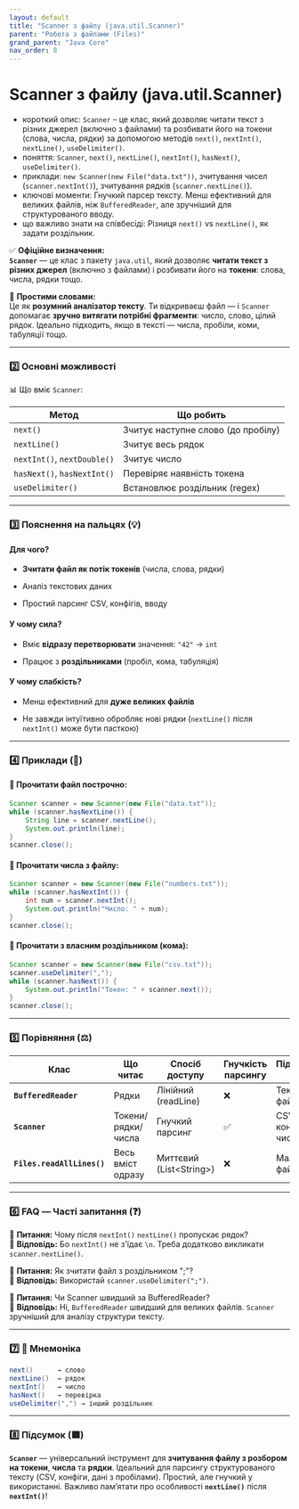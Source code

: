 ```yaml
---
layout: default
title: "Scanner з файлу (java.util.Scanner)"
parent: "Робота з файлами (Files)"
grand_parent: "Java Core"
nav_order: 8
---
```


# Scanner з файлу (java.util.Scanner)

*   короткий опис: `Scanner` – це клас, який дозволяє читати текст з різних джерел (включно з файлами) та розбивати його на токени (слова, числа, рядки) за допомогою методів `next()`, `nextInt()`, `nextLine()`, `useDelimiter()`.
*   поняття: `Scanner`, `next()`, `nextLine()`, `nextInt()`, `hasNext()`, `useDelimiter()`.
*   приклади: `new Scanner(new File("data.txt"))`, зчитування чисел (`scanner.nextInt()`), зчитування рядків (`scanner.nextLine()`).
*   ключові моменти: Гнучкий парсер тексту. Менш ефективний для великих файлів, ніж `BufferedReader`, але зручніший для структурованого вводу.
*   що важливо знати на співбесіді: Різниця `next()` vs `nextLine()`, як задати роздільник.

✅ **Офіційне визначення:**  
**`Scanner`** — це клас з пакету `java.util`, який дозволяє **читати текст з різних джерел** (включно з файлами) і розбивати його на **токени**: слова, числа, рядки тощо.

🧠 **Простими словами:**  
Це як **розумний аналізатор тексту**. Ти відкриваєш файл — і `Scanner` допомагає **зручно витягати потрібні фрагменти**: число, слово, цілий рядок. Ідеально підходить, якщо в тексті — числа, пробіли, коми, табуляції тощо.

---

### **2️⃣ Основні можливості**

📊 Що вміє `Scanner`:

| Метод | Що робить |
| ----- | ----- |
| `next()` | Зчитує наступне слово (до пробілу) |
| `nextLine()` | Зчитує весь рядок |
| `nextInt()`, `nextDouble()` | Зчитує число |
| `hasNext()`, `hasNextInt()` | Перевіряє наявність токена |
| `useDelimiter()` | Встановлює роздільник (regex) |

---

### **3️⃣ Пояснення на пальцях (💡)**

#### **Для чого?**

* **Зчитати файл як потік токенів** (числа, слова, рядки)

* Аналіз текстових даних

* Простий парсинг CSV, конфігів, вводу

#### **У чому сила?**

* Вміє **відразу перетворювати** значення: `"42"` → `int`

* Працює з **роздільниками** (пробіл, кома, табуляція)

#### **У чому слабкість?**

* Менш ефективний для **дуже великих файлів**

* Не завжди інтуїтивно обробляє нові рядки (`nextLine()` після `nextInt()` може бути пасткою)

---

### **4️⃣ Приклади (🧪)**

#### **🔹 Прочитати файл построчно:**

```java
Scanner scanner = new Scanner(new File("data.txt"));
while (scanner.hasNextLine()) {
    String line = scanner.nextLine();
    System.out.println(line);
}
scanner.close();
```
#### **🔹 Прочитати числа з файлу:**

```java
Scanner scanner = new Scanner(new File("numbers.txt"));
while (scanner.hasNextInt()) {
    int num = scanner.nextInt();
    System.out.println("Число: " + num);
}
scanner.close();
```
#### **🔹 Прочитати з власним роздільником (кома):**

```java
Scanner scanner = new Scanner(new File("csv.txt"));
scanner.useDelimiter(",");
while (scanner.hasNext()) {
    System.out.println("Токен: " + scanner.next());
}
scanner.close();
```
---

### **5️⃣ Порівняння (⚖️)**

| Клас | Що читає | Спосіб доступу | Гнучкість парсингу | Підходить для |
| ----- | ----- | ----- | ----- | ----- |
| **`BufferedReader`** | Рядки | Лінійний (readLine) | ❌ | Текстовий файл |
| **`Scanner`** | Токени/рядки/числа | Гнучкий парсинг | ✅ | CSV, конфіги, числа |
| **`Files.readAllLines()`** | Весь вміст одразу | Миттєвий (List\<String\>) | ❌ | Маленькі файли |

---

### **6️⃣ FAQ — Часті запитання (❓)**

🔹 **Питання:** Чому після `nextInt()` `nextLine()` пропускає рядок?  
💬 **Відповідь:** Бо `nextInt()` не з'їдає `\n`. Треба додатково викликати `scanner.nextLine()`.

🔹 **Питання:** Як зчитати файл з роздільником ";"?  
💬 **Відповідь:** Використай `scanner.useDelimiter(";")`.

🔹 **Питання:** Чи Scanner швидший за BufferedReader?  
💬 **Відповідь:** Ні, `BufferedReader` швидший для великих файлів. `Scanner` зручніший для аналізу структури тексту.

---

### **7️⃣ 🧠 Мнемоніка**

```java
next()      → слово
nextLine()  → рядок
nextInt()   → число
hasNext()   → перевірка
useDelimiter(",") → інший роздільник
```
---

### **8️⃣ Підсумок (🟩)**

**`Scanner`** — універсальний інструмент для **зчитування файлу з розбором на токени**, **числа** та **рядки**. Ідеальний для парсингу структурованого тексту (CSV, конфіги, дані з пробілами). Простий, але гнучкий у використанні. Важливо памʼятати про особливості **`nextLine()`** після **`nextInt()`**\!